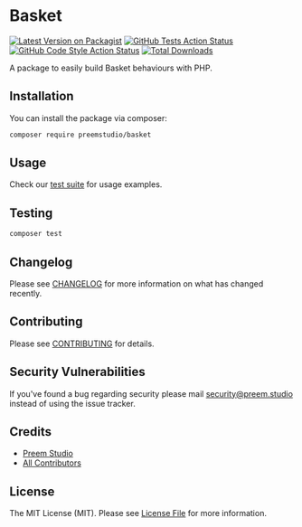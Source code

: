 # Basket

[![Latest Version on Packagist](https://img.shields.io/packagist/v/preemstudio/basket.svg?style=flat-square)](https://packagist.org/packages/preemstudio/basket)
[![GitHub Tests Action Status](https://img.shields.io/github/actions/workflow/status/preemstudio/basket/run-tests.yml?branch=main&label=tests&style=flat-square)](https://github.com/preemstudio/basket/actions?query=workflow%3Arun-tests+branch%3Amain)
[![GitHub Code Style Action Status](https://img.shields.io/github/actions/workflow/status/preemstudio/basket/fix-php-code-style-issues.yml?branch=main&label=code%20style&style=flat-square)](https://github.com/preemstudio/basket/actions?query=workflow%3A"Fix+PHP+code+style+issues"+branch%3Amain)
[![Total Downloads](https://img.shields.io/packagist/dt/preemstudio/basket.svg?style=flat-square)](https://packagist.org/packages/preemstudio/basket)

A package to easily build Basket behaviours with PHP.

## Installation

You can install the package via composer:

```bash
composer require preemstudio/basket
```

## Usage

Check our [test suite](/tests) for usage examples.

## Testing

```bash
composer test
```

## Changelog

Please see [CHANGELOG](CHANGELOG.md) for more information on what has changed recently.

## Contributing

Please see [CONTRIBUTING](CONTRIBUTING.md) for details.

## Security Vulnerabilities

If you've found a bug regarding security please mail [security@preem.studio](mailto:security@preem.studio) instead of using the issue tracker.

## Credits

- [Preem Studio](https://github.com/PreemStudio)
- [All Contributors](../../contributors)

## License

The MIT License (MIT). Please see [License File](LICENSE.md) for more information.
